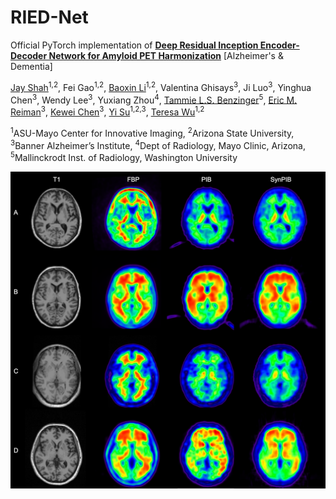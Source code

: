 # RIED-Net
Official PyTorch implementation of [**Deep Residual Inception Encoder-Decoder Network for Amyloid PET Harmonization**](https://alz-journals.onlinelibrary.wiley.com/doi/10.1002/alz.12564) [Alzheimer's &amp; Dementia]

[Jay Shah](https://www.public.asu.edu/~jgshah1/)<sup>1,2</sup>,
Fei Gao<sup>1,2</sup>, 
[Baoxin Li](https://www.public.asu.edu/~bli24/)<sup>1,2</sup>,
Valentina Ghisays<sup>3</sup>, 
Ji Luo<sup>3</sup>, 
Yinghua Chen<sup>3</sup>, 
Wendy Lee<sup>3</sup>, 
Yuxiang Zhou<sup>4</sup>, 
[Tammie L.S. Benzinger](https://scholar.google.com/citations?user=fr-fkIwAAAAJ&hl=en)<sup>5</sup>, 
[Eric M. Reiman](https://scholar.google.com/citations?user=I-Khl7AAAAAJ&hl=en)<sup>3</sup>,
[Kewei Chen](https://scholar.google.com/citations?user=d83ZIzEAAAAJ&hl=en)<sup>3</sup>,
[Yi Su](https://scholar.google.com/citations?user=vdZKSEIAAAAJ&hl=en)<sup>1,2,3</sup>,
[Teresa Wu](https://labs.engineering.asu.edu/wulab/person/teresa-wu-2/)<sup>1,2</sup>

<sup>1</sup>ASU-Mayo Center for Innovative Imaging,
<sup>2</sup>Arizona State University,
<sup>3</sup>Banner Alzheimer’s Institute,
<sup>4</sup>Dept of Radiology, Mayo Clinic, Arizona,
<sup>5</sup>Mallinckrodt Inst. of Radiology, Washington University

![Visual comparison of synthetic images generated using RIED-Net to real Pittsburgh Compound-B (PIB) data for the OASIS ( A &amp; B) and GAAIN (C &amp; D) datasets](imgs/ried_results.jpg)
